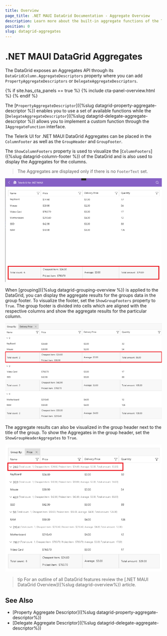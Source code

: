 ```yaml
---
title: Overview
page_title: .NET MAUI DataGrid Documentation - Aggregate Overview
description: Learn more about the built-in aggregate functions of the Telerik UI for .NET MAUI DataGrid component.
position: 0
slug: datagrid-aggregates
---
```


# .NET MAUI DataGrid Aggregates

The DataGrid exposes an Aggregates API through its `DataGridColumn.AggregateDescriptors` property where you can add `PropertyAggregateDescriptors` or `DelegateAggregateDescriptors`.

{% if site.has_cta_panels == true %}
{% include cta-panel-overview.html %}
{% endif %}

The [`PropertyAggregateDescriptor`]({%slug datagrid-property-aggregate-descriptor %}) enables you to use a set of available functions while the [`DelegateAggregateDescriptor`]({%slug datagrid-delegate-aggregate-descriptor %}) allows you to implement a custom function through the `IAggregateFunction` interface.

The Telerik UI for .NET MAUI DataGrid Aggregates can be placed in the `ColumnFooter` as well as the `GroupHeader` and  `GroupFooter`.

The `ShowColumnFooters` property is used to visualize the [`ColumnFooters`]({%slug datagrid-column-footer %}) of the DataGrid and is also used to display the Aggregates for the columns.

> The Aggregates are displayed only if there is no `FooterText` set.

![DataGrid Column Footer Aggregate](../images/datagrid-property-aggregate-windows.png)

When [grouping]({%slug datagrid-grouping-overview %}) is applied to the DataGrid, you can display the aggregate results for the groups data in the group footer. To visualize the footer, set the `ShowGroupFooters` property to `True`. The group footer is divided into cells which are aligned with the respective columns and show the aggregate results for the particular column.

![DataGrid Group Footer Aggregate](../images/datagrid-group-footer-aggregate.png)

The aggregate results can also be visualized in the group header next to the title of the group. To show the Aggregates in the group header, set the `ShowGroupHeaderAggregates` to `True`.

![DataGrid Group Header Aggregate](../images/datagrid-group-header-aggregate.png)

>tip For an outline of all DataGrid features review the [.NET MAUI DataGrid Overview]({%slug datagrid-overview%}) article.

## See Also

- [Property Aggregate Descriptor]({%slug datagrid-property-aggregate-descriptor%})
- [Delegate Aggregate Descriptor]({%slug datagrid-delegate-aggregate-descriptor%})
